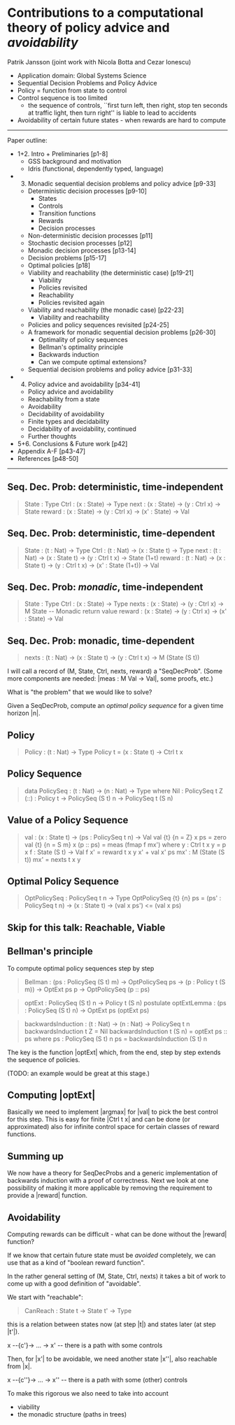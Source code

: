 # Contributions to a computational theory of policy advice and *avoidability*

Patrik Jansson (joint work with Nicola Botta and Cezar Ionescu)

* Application domain: Global Systems Science
* Sequential Decision Problems and Policy Advice
* Policy = function from state to control
* Control sequence is too limited
    * the sequence of controls, ``first turn left, then right, stop ten seconds at traffic light, then turn right'' is liable to lead to accidents
* Avoidability of certain future states - when rewards are hard to compute

----

Paper outline:

* 1+2. Intro + Preliminaries                                [p1-8]
    * GSS background and motivation
    * Idris (functional, dependently typed, language)
* 3. Monadic sequential decision problems and policy advice [p9-33]
    * Deterministic decision processes                      [p9-10]
	    * States
		* Controls
		* Transition functions
		* Rewards
		* Decision processes
	* Non-deterministic decision processes                  [p11]
	* Stochastic decision processes                         [p12]
	* Monadic decision processes                            [p13-14]
	* Decision problems                                     [p15-17]
    * Optimal policies                                      [p18]
	* Viability and reachability (the deterministic case)   [p19-21]
	    * Viability
		* Policies revisited
		* Reachability
		* Policies revisited again
	* Viability and reachability (the monadic case)         [p22-23]
	    * Viability and reachability
	* Policies and policy sequences revisited               [p24-25]
	* A framework for monadic sequential decision problems  [p26-30]
     	* Optimality of policy sequences
		* Bellman's optimality principle
		* Backwards induction
		* Can we compute optimal extensions?
    * Sequential decision problems and policy advice        [p31-33]
* 4. Policy advice and avoidability                         [p34-41]
    * Policy advice and avoidability
    * Reachability from a state
    * Avoidability
    * Decidability of avoidability
    * Finite types and decidability
    * Decidability of avoidability, continued
    * Further thoughts
* 5+6. Conclusions & Future work                            [p42]
* Appendix A-F                                              [p43-47]
* References                                                [p48-50]

----------------

## Seq. Dec. Prob: deterministic, time-independent

> State  : Type
> Ctrl   : (x : State) -> Type
> next   : (x : State) -> (y : Ctrl x) -> State
> reward : (x : State) -> (y : Ctrl x) -> (x' : State) -> Val

## Seq. Dec. Prob: deterministic, time-dependent

> State  : (t : Nat) -> Type
> Ctrl   : (t : Nat) -> (x : State t) -> Type
> next   : (t : Nat) -> (x : State t) -> (y : Ctrl t x) -> State (1+t)
> reward : (t : Nat) -> (x : State t) -> (y : Ctrl t x) -> (x' : State (1+t)) -> Val

## Seq. Dec. Prob: *monadic*, time-independent

> State  : Type
> Ctrl   : (x : State) -> Type
> nexts  : (x : State) -> (y : Ctrl x) -> M State   -- Monadic return value
> reward : (x : State) -> (y : Ctrl x) -> (x' : State) -> Val

## Seq. Dec. Prob: monadic, time-dependent

> nexts : (t : Nat) -> (x : State t) -> (y : Ctrl t x) -> M (State (S t))

I will call a record of (M, State, Ctrl, nexts, reward) a "SeqDecProb". (Some more components are needed: |meas : M Val -> Val|, some proofs, etc.)

What is "the problem" that we would like to solve?

Given a SeqDecProb, compute an *optimal policy sequence* for a given
time horizon |n|.

## Policy

> Policy    :  (t : Nat) -> Type
> Policy t  =  (x : State t) -> Ctrl t x

## Policy Sequence

> data PolicySeq : (t : Nat) -> (n : Nat) -> Type where
>   Nil   :  PolicySeq t Z
>   (::)  :  Policy t -> PolicySeq (S t) n -> PolicySeq t (S n)

## Value of a Policy Sequence

> val : (x : State t) -> (ps : PolicySeq t n) -> Val
> val {t} {n = Z} x ps = zero
> val {t} {n = S m} x (p :: ps) = meas (fmap f mx') where
>   y     :  Ctrl t x
>   y     =  p x
>   f     :  State (S t) -> Val
>   f x'  =  reward t x y x'  +  val x' ps
>   mx'   :  M (State (S t))
>   mx'   =  nexts t x y

## Optimal Policy Sequence

> OptPolicySeq : PolicySeq t n -> Type
> OptPolicySeq {t} {n} ps  =  (ps' : PolicySeq t n) -> (x : State t) ->
                              (val x ps') <= (val x ps)

## Skip for this talk: Reachable, Viable

## Bellman's principle

To compute optimal policy sequences step by step

> Bellman  :  (ps  :  PolicySeq (S t) m)  ->   OptPolicySeq ps ->
>             (p   :  Policy t (S m))     ->   OptExt ps p ->
>             OptPolicySeq (p :: ps)

> optExt : PolicySeq (S t) n -> Policy t (S n)
> postulate optExtLemma : (ps : PolicySeq (S t) n) -> OptExt ps (optExt ps)

> backwardsInduction : (t : Nat) -> (n : Nat) -> PolicySeq t n
> backwardsInduction t  Z     =  Nil
> backwardsInduction t (S n)  =  optExt ps :: ps where
>   ps  :  PolicySeq (S t) n
>   ps  =  backwardsInduction (S t) n

The key is the function |optExt| which, from the end, step by step
extends the sequence of policies.

(TODO: an example would be great at this stage.)

## Computing |optExt|

Basically we need to implement |argmax| for |val| to pick the best
control for this step. This is easy for finite |Ctrl t x| and can be
done (or approximated) also for infinite control space for certain
classes of reward functions.

## Summing up

We now have a theory for SeqDecProbs and a generic implementation of
backwards induction with a proof of correctness. Next we look at one
possibility of making it more applicable by removing the requirement
to provide a |reward| function.

## Avoidability

Computing rewards can be difficult - what can be done without the
|reward| function?

If we know that certain future state must be *avoided* completely, we
can use that as a kind of "boolean reward function".

In the rather general setting of (M, State, Ctrl, nexts) it takes a
bit of work to come up with a good definition of "avoidable".

We start with "reachable":

> CanReach : State t -> State t' -> Type

this is a relation between states now (at step |t|) and states later
(at step |t'|).

  x --{c'}-> ... -> x'    -- there is a path with some controls

Then, for |x'| to be avoidable, we need another state |x''|, also
reachable from |x|.

  x --{c''}-> ... -> x''  -- there is a path with some (other) controls

To make this rigorous we also need to take into account
* viability
* the monadic structure (paths in trees)
